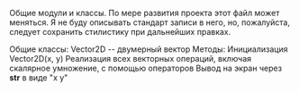 Общие модули и классы. По мере развития проекта этот файл может меняться. Я не буду описывать стандарт записи в него, но, пожалуйста, следует сохранить стилистику при дальнейших правках.


Общие классы:
	Vector2D -- двумерный вектор
		Методы:
			Инициализация Vector2D(x, y)
			Реализация всех векторных операций, включая скалярное умножение, с помощью операторов
			Вывод на экран через __str__ в виде "x y"
